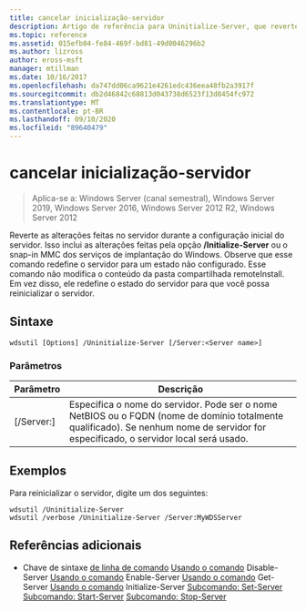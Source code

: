 ```yaml
---
title: cancelar inicialização-servidor
description: Artigo de referência para Uninitialize-Server, que reverte as alterações feitas no servidor durante a configuração inicial do servidor.
ms.topic: reference
ms.assetid: 015efb04-fe84-469f-bd81-49d0046296b2
ms.author: lizross
author: eross-msft
manager: mtillman
ms.date: 10/16/2017
ms.openlocfilehash: da747dd06ca9621e4261edc436eea48fb2a3917f
ms.sourcegitcommit: db2d46842c68813d043738d6523f13d8454fc972
ms.translationtype: MT
ms.contentlocale: pt-BR
ms.lasthandoff: 09/10/2020
ms.locfileid: "89640479"
---
```

# <a name="uninitialize-server"></a>cancelar inicialização-servidor

> Aplica-se a: Windows Server (canal semestral), Windows Server 2019, Windows Server 2016, Windows Server 2012 R2, Windows Server 2012

Reverte as alterações feitas no servidor durante a configuração inicial do servidor. Isso inclui as alterações feitas pela opção **/Initialize-Server** ou o snap-in MMC dos serviços de implantação do Windows. Observe que esse comando redefine o servidor para um estado não configurado. Esse comando não modifica o conteúdo da pasta compartilhada remoteInstall. Em vez disso, ele redefine o estado do servidor para que você possa reinicializar o servidor.

## <a name="syntax"></a>Sintaxe
```
wdsutil [Options] /Uninitialize-Server [/Server:<Server name>]
```
### <a name="parameters"></a>Parâmetros
|Parâmetro|Descrição|
|-------|--------|
|[/Server:<Server name>]|Especifica o nome do servidor. Pode ser o nome NetBIOS ou o FQDN (nome de domínio totalmente qualificado). Se nenhum nome de servidor for especificado, o servidor local será usado.|
## <a name="examples"></a>Exemplos
Para reinicializar o servidor, digite um dos seguintes:
```
wdsutil /Uninitialize-Server
wdsutil /verbose /Uninitialize-Server /Server:MyWDSServer
```
## <a name="additional-references"></a>Referências adicionais
- Chave de sintaxe [de linha de comando](command-line-syntax-key.md) 
 [Usando o comando](using-the-disable-server-command.md) 
 Disable-Server [Usando o comando](using-the-enable-server-command.md) 
 Enable-Server [Usando o comando](using-the-get-server-command.md) 
 Get-Server [Usando o comando](using-the-initialize-server-command.md) 
 Initialize-Server [Subcomando: Set-Server](subcommand-set-server.md) 
 [Subcomando: Start-Server](subcommand-start-server.md) 
 [Subcomando: Stop-Server](subcommand-stop-server.md)

